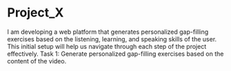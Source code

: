 # Project_X
I am developing a web platform that generates personalized gap-filling exercises based on the listening, learning, and speaking skills of the user. This initial setup will help us navigate through each step of the project effectively.
Task 1: Generate personalized gap-filling exercises based on the content of the video.
